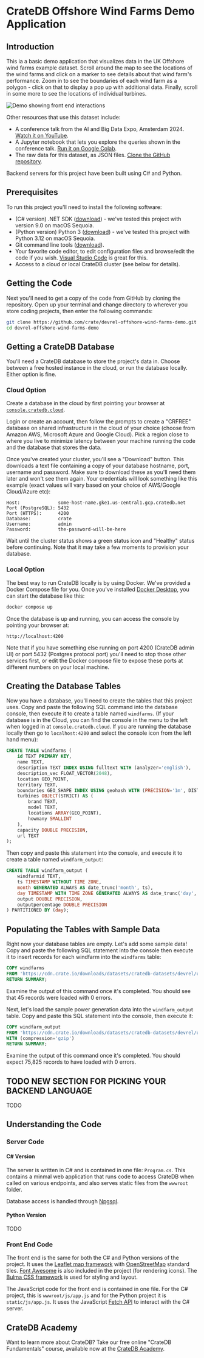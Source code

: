 # CrateDB Offshore Wind Farms Demo Application

## Introduction

This ia a basic demo application that visualizes data in the UK Offshore wind farms example dataset.  Scroll around the map to see the locations of the wind farms and click on a marker to see details about that wind farm's performance.  Zoom in to see the boundaries of each wind farm as a polygon - click on that to display a pop up with additional data.  Finally, scroll in some more to see the locations of individual turbines.

![Demo showing front end interactions](demo.gif)

Other resources that use this dataset include:

* A conference talk from the AI and Big Data Expo, Amsterdam 2024.  [Watch it on YouTube](https://www.youtube.com/watch?v=xqiLGjaTlBk).
* A Jupyter notebook that lets you explore the queries shown in the conference talk.  [Run it on Google Colab](https://github.com/crate/cratedb-examples/tree/main/topic/multi-model).
* The raw data for this dataset, as JSON files.  [Clone the GitHub repository](https://github.com/crate/cratedb-datasets/tree/main/devrel/uk-offshore-wind-farm-data).

Backend servers for this project have been built using C# and Python.

## Prerequisites

To run this project you'll need to install the following software:

* (C# version) .NET SDK ([download](https://dotnet.microsoft.com/en-us/download)) - we've tested this project with version 9.0 on macOS Sequoia.
* (Python version) Python 3 ([download](https://www.python.org/downloads/)) - we've tested this project with Python 3.12 on macOS Sequoia.
* Git command line tools ([download](https://git-scm.com/downloads)).
* Your favorite code editor, to edit configuration files and browse/edit the code if you wish.  [Visual Studio Code](https://code.visualstudio.com/) is great for this.
* Access to a cloud or local CrateDB cluster (see below for details).

## Getting the Code

Next you'll need to get a copy of the code from GitHub by cloning the repository.  Open up your terminal and change directory to wherever you store coding projects, then enter the following commands:

```bash
git clone https://github.com/crate/devrel-offshore-wind-farms-demo.git
cd devrel-offshore-wind-farms-demo
```

## Getting a CrateDB Database

You'll need a CrateDB database to store the project's data in.  Choose between a free hosted instance in the cloud, or run the database locally.  Either option is fine.

### Cloud Option

Create a database in the cloud by first pointing your browser at [`console.cratedb.cloud`](https://console.cratedb.cloud/).

Login or create an account, then follow the prompts to create a "CRFREE" database on shared infrastructure in the cloud of your choice (choose from Amazon AWS, Microsoft Azure and Google Cloud).  Pick a region close to where you live to minimize latency between your machine running the code and the database that stores the data. 

Once you've created your cluster, you'll see a "Download" button.  This downloads a text file containing a copy of your database hostname, port, username and password.  Make sure to download these as you'll need them later and won't see them again.  Your credentials will look something like this example (exact values will vary based on your choice of AWS/Google Cloud/Azure etc):

```
Host:              some-host-name.gke1.us-central1.gcp.cratedb.net
Port (PostgreSQL): 5432
Port (HTTPS):      4200
Database:          crate
Username:          admin
Password:          the-password-will-be-here
```

Wait until the cluster status shows a green status icon and "Healthy" status before continuing.  Note that it may take a few moments to provision your database.

### Local Option

The best way to run CrateDB locally is by using Docker.  We've provided a Docker Compose file for you.  Once you've installed [Docker Desktop](https://www.docker.com/products/docker-desktop/), you can start the database like this:

```bash
docker compose up
```

Once the database is up and running, you can access the console by pointing your browser at:

```
http://localhost:4200
```

Note that if you have something else running on port 4200 (CrateDB admin UI) or port 5432 (Postgres protocol port) you'll need to stop those other services first, or edit the Docker compose file to expose these ports at different numbers on your local machine.

## Creating the Database Tables

Now you have a database, you'll need to create the tables that this project uses.  Copy and paste the following SQL command into the database console, then execute it to create a table named `windfarms`. (If your database is in the Cloud, you can find the console in the menu to the left when logged in at `console.cratedb.cloud`. If you are running the database locally then go to `localhost:4200` and select the console icon from the left hand menu):

```sql
CREATE TABLE windfarms (
    id TEXT PRIMARY KEY,
    name TEXT,
    description TEXT INDEX USING fulltext WITH (analyzer='english'),
    description_vec FLOAT_VECTOR(2048),
    location GEO_POINT,
    territory TEXT,
    boundaries GEO_SHAPE INDEX USING geohash WITH (PRECISION='1m', DISTANCE_ERROR_PCT=0.025),
    turbines OBJECT(STRICT) AS (
        brand TEXT,
        model TEXT,
        locations ARRAY(GEO_POINT),
        howmany SMALLINT
    ),
    capacity DOUBLE PRECISION,
    url TEXT
);
```

Then copy and paste this statement into the console, and execute it to create a table named `windfarm_output`:

```sql
CREATE TABLE windfarm_output (
    windfarmid TEXT,
    ts TIMESTAMP WITHOUT TIME ZONE,
    month GENERATED ALWAYS AS date_trunc('month', ts),
    day TIMESTAMP WITH TIME ZONE GENERATED ALWAYS AS date_trunc('day', ts),
    output DOUBLE PRECISION,
    outputpercentage DOUBLE PRECISION
) PARTITIONED BY (day);
```

## Populating the Tables with Sample Data

Right now your database tables are empty.  Let's add some sample data!  Copy and paste the following SQL statement into the console then execute it to insert records for each windfarm into the `windfarms` table:

```sql
COPY windfarms                                 
FROM 'https://cdn.crate.io/downloads/datasets/cratedb-datasets/devrel/uk-offshore-wind-farm-data/wind_farms.json'
RETURN SUMMARY;
```

Examine the output of this command once it's completed.  You should see that 45 records were loaded with 0 errors.

Next, let's load the sample power generation data into the `windfarm_output` table.  Copy and paste this SQL statement into the console, then execute it:

```sql
COPY windfarm_output
FROM 'https://cdn.crate.io/downloads/datasets/cratedb-datasets/devrel/uk-offshore-wind-farm-data/wind_farm_output.json.gz' 
WITH (compression='gzip')
RETURN SUMMARY;
```
Examine the output of this command once it's completed.  You should expect 75,825 records to have loaded with 0 errors.

## TODO NEW SECTION FOR PICKING YOUR BACKEND LANGUAGE

TODO

## Understanding the Code

### Server Code

#### C# Version

The server is written in C# and is contained in one file: `Program.cs`.  This contains a minmal web application that runs code to access CrateDB when called on various endpoints, and also serves static files from the `wwwroot` folder.

Database access is handled through [Npgsql](https://www.npgsql.org/index.html).

#### Python Version

TODO

### Front End Code

The front end is the same for both the C# and Python versions of the project.  It uses the [Leaflet map framework](https://leafletjs.com/) with [OpenStreetMap](https://wiki.openstreetmap.org/wiki/OpenStreetMap_Carto) standard tiles.  [Font Awesome](https://fontawesome.com/) is also included in the project (for rendering icons).  The [Bulma CSS framework](https://bulma.io/) is used for styling and layout.

The JavaScript code for the front end is contained in one file.  For the C# project, this is `wwwroot/js/app.js` and for the Python project it is `static/js/app.js`.  It uses the JavaScript [Fetch API](https://developer.mozilla.org/en-US/docs/Web/API/Fetch_API) to interact with the C# server.

## CrateDB Academy

Want to learn more about CrateDB?  Take our free online "CrateDB Fundamentals" course, available now at the [CrateDB Academy](https://cratedb.com/academy/fundamentals/).
